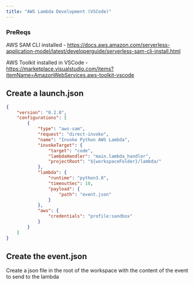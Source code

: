 ```yaml
---
title: "AWS Lambda Development (VSCode)"
---
```


### PreReqs

AWS SAM CLI installed - https://docs.aws.amazon.com/serverless-application-model/latest/developerguide/serverless-sam-cli-install.html

AWS Toolkit installed in VSCode - https://marketplace.visualstudio.com/items?itemName=AmazonWebServices.aws-toolkit-vscode

## Create a launch.json
```json
{
    "version": "0.2.0",
    "configurations": [
        {
            "type": "aws-sam",
            "request": "direct-invoke",
            "name": "Invoke Python AWS Lambda",
            "invokeTarget": {
                "target": "code",
                "lambdaHandler": "main.lambda_handler",
                "projectRoot": "${workspaceFolder}/lambda/"
            },
            "lambda": {
                "runtime": "python3.8",
                "timeoutSec": 10,
                "payload": {
                    "path": "event.json"
                }
            },
            "aws": {
                "credentials": "profile:sandbox"
            }
        }
    ]
}
```

## Create the event.json
Create a json file in the root of the workspace with the content of the event to send to the lambda 